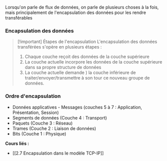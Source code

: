 Lorsqu'on parle de flux de données, on parle de plusieurs choses à la fois, mais principalement de l'encapsulation des données pour les rendre transférables

### Encapsulation des données

>[!important] Étapes de l'encapsulation
>L'encapsulation des données transférées s'opère en plusieurs étapes :
> 
> 1. Chaque couche reçoit des données de la couche supérieure 
> 2. La couche actuelle incorpore les données de la couche supérieure dans sa propre structure de données
> 3. La couche actuelle demande ) la couche inférieure de traiter/envoyer/transmettre à son tour ce nouveau groupe de données.

### Ordre d'encapsulation

- Données applicatives - Messages (couches 5 à 7 : Application, Présentation, Session)
- Segments de données (Couche 4 : Transport)
- Paquets (Couche 3 : Réseau)
- Trames (Couche 2 : Liaison de données)
- Bits (Couche 1 : Physique)


**Cours liés :**
- [[2.7 Encapsulation dans le modèle TCP-IP]]